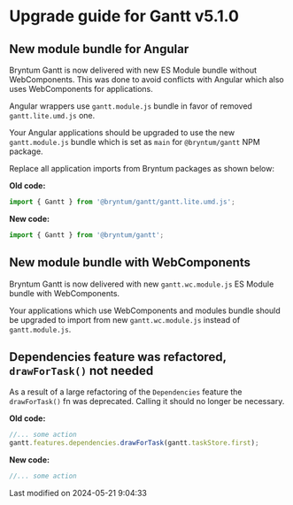 # Upgrade guide for Gantt v5.1.0

## New module bundle for Angular

Bryntum Gantt is now delivered with new ES Module bundle without WebComponents. This was done to avoid conflicts with
Angular which also uses WebComponents for applications.

Angular wrappers use `gantt.module.js` bundle in favor of removed `gantt.lite.umd.js` one.

Your Angular applications should be upgraded to use the new `gantt.module.js` bundle which is set as `main` for
`@bryntum/gantt` NPM package.

Replace all application imports from Bryntum packages as shown below:

**Old code:**

```javascript
import { Gantt } from '@bryntum/gantt/gantt.lite.umd.js';
```

**New code:**

```javascript
import { Gantt } from '@bryntum/gantt';
```

## New module bundle with WebComponents

Bryntum Gantt is now delivered with new `gantt.wc.module.js` ES Module bundle with WebComponents.

Your applications which use WebComponents and modules bundle should be upgraded to import from new `gantt.wc.module.js` 
instead of `gantt.module.js`.

## Dependencies feature was refactored, `drawForTask()` not needed

As a result of a large refactoring of the `Dependencies` feature the `drawForTask()` fn was deprecated. Calling it
should no longer be necessary.

**Old code:**
```javascript
//... some action
gantt.features.dependencies.drawForTask(gantt.taskStore.first);
```
**New code:**
```javascript
//... some action
```


<p class="last-modified">Last modified on 2024-05-21 9:04:33</p>